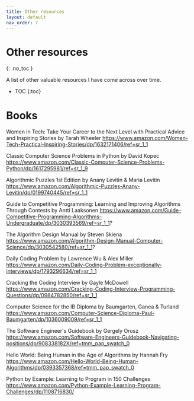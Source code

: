 ```yaml
---
title: Other resources
layout: default
nav_order: 7
---
```


# Other resources
{: .no_toc }

A list of other valuable resources I have come across over time.

- TOC
{:toc} 

# Books

Women in Tech: Take Your Career to the Next Level with Practical Advice and Inspiring Stories by Tarah Wheeler 
https://www.amazon.com/Women-Tech-Practical-Inspiring-Stories/dp/1632171406/ref=sr_1_1

Classic Computer Science Problems in Python by David Kopec
https://www.amazon.com/Classic-Computer-Science-Problems-Python/dp/1617295981/ref=sr_1_9

Algorithmic Puzzles 1st Edition by Anany Levitin & Maria Levitin
https://www.amazon.com/Algorithmic-Puzzles-Anany-Levitin/dp/0199740445/ref=sr_1_1

Guide to Competitive Programming: Learning and Improving Algorithms Through Contests by Antti Laaksonen
https://www.amazon.com/Guide-Competitive-Programming-Algorithms-Undergraduate/dp/3030393569/ref=sr_1_1?

The Algorithm Design Manual by Steven Skiena 
https://www.amazon.com/Algorithm-Design-Manual-Computer-Science/dp/3030542580/ref=sr_1_1?

Daily Coding Problem by Lawrence Wu & Alex Miller
https://www.amazon.com/Daily-Coding-Problem-exceptionally-interviews/dp/1793296634/ref=sr_1_1

Cracking the Coding Interview by Gayle McDowell
https://www.amazon.com/Cracking-Coding-Interview-Programming-Questions/dp/0984782850/ref=sr_1_1

Computer Science for the IB Diploma by Baumgarten, Ganea & Turland
https://www.amazon.com/Computer-Science-Diploma-Paul-Baumgarten/dp/1036009009/ref=sr_1_1

The Software Engineer's Guidebook by Gergely Orosz
https://www.amazon.com/Software-Engineers-Guidebook-Navigating-positions/dp/908338182X/ref=tmm_pap_swatch_0

Hello World: Being Human in the Age of Algorithms by Hannah Fry
https://www.amazon.com/Hello-World-Being-Human-Algorithms/dp/0393357368/ref=tmm_pap_swatch_0

Python by Example: Learning to Program in 150 Challenges
https://www.amazon.com/Python-Example-Learning-Program-Challenges/dp/1108716830/

